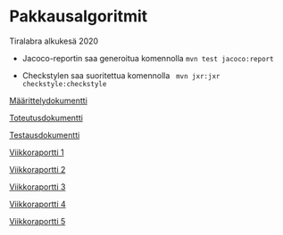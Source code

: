 # Pakkausalgoritmit

Tiralabra alkukesä 2020

* Jacoco-reportin saa generoitua komennolla ```mvn test jacoco:report```

* Checkstylen saa suoritettua komennolla ``` mvn jxr:jxr checkstyle:checkstyle```

[Määrittelydokumentti](https://github.com/sumuh/Pakkausalgoritmit/blob/master/Dokumentaatio/M%C3%A4%C3%A4rittelydokumentti.md)

[Toteutusdokumentti](https://github.com/sumuh/Pakkausalgoritmit/blob/master/Dokumentaatio/Toteutusdokumentti.md)

[Testausdokumentti](https://github.com/sumuh/Pakkausalgoritmit/blob/master/Dokumentaatio/Testausdokumentti.md)

[Viikkoraportti 1](https://github.com/sumuh/Pakkausalgoritmit/blob/master/Dokumentaatio/Viikkoraportti1.md)

[Viikkoraportti 2](https://github.com/sumuh/Pakkausalgoritmit/blob/master/Dokumentaatio/Viikkoraportti2.md)

[Viikkoraportti 3](https://github.com/sumuh/Pakkausalgoritmit/blob/master/Dokumentaatio/Viikkoraportti3.md)

[Viikkoraportti 4](https://github.com/sumuh/Pakkausalgoritmit/blob/master/Dokumentaatio/Viikkoraportti4.md)

[Viikkoraportti 5](https://github.com/sumuh/Pakkausalgoritmit/blob/master/Dokumentaatio/Viikkoraportti5.md)
